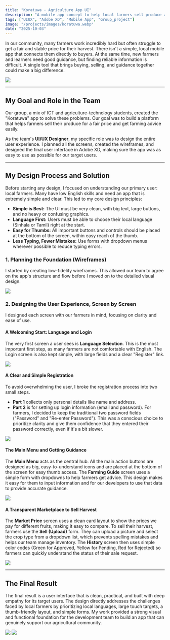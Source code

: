 ```yaml
---
title: "Koratuwa - Agriculture App UI"
description: "A mobile app concept to help local farmers sell produce and get guidance."
tags: ["UIUX", "Adobe XD", "Mobile App", "Group_project"]
image: "/projects/images/koratuwa.webp"
date: "2025-10-03"
---
```



In our community, many farmers work incredibly hard but often struggle to get a fair and stable price for their harvest. There isn't a simple, local mobile app that connects them directly to buyers. At the same time, new farmers and learners need good guidance, but finding reliable information is difficult. A single tool that brings buying, selling, and guidance together could make a big difference.

![](/projects/images/koratuwa/cover.webp)

---

## My Goal and Role in the Team

Our group, a mix of ICT and agriculture-technology students, created the "Koratuwa" app to solve these problems. Our goal was to build a platform that helps farmers sell their produce for a fair price and get farming advice easily.

As the team's **UI/UX Designer**, my specific role was to design the entire user experience. I planned all the screens, created the wireframes, and designed the final user interface in Adobe XD, making sure the app was as easy to use as possible for our target users.

---

## My Design Process and Solution

Before starting any design, I focused on understanding our primary user: local farmers. Many have low English skills and need an app that is extremely simple and clear. This led to my core design principles:

* **Simple is Best:** The UI must be very clean, with big text, large buttons, and no heavy or confusing graphics.
* **Language First:** Users must be able to choose their local language (Sinhala or Tamil) right at the start.
* **Easy for Thumbs:** All important buttons and controls should be placed at the bottom of the screen, within easy reach of the thumb.
* **Less Typing, Fewer Mistakes:** Use forms with dropdown menus wherever possible to reduce typing errors.

### 1. Planning the Foundation (Wireframes)

I started by creating low-fidelity wireframes. This allowed our team to agree on the app's structure and flow before I moved on to the detailed visual design.

![](/projects/images/koratuwa/wireframes.webp)

### 2. Designing the User Experience, Screen by Screen

I designed each screen with our farmers in mind, focusing on clarity and ease of use.

#### A Welcoming Start: Language and Login
The very first screen a user sees is **Language Selection**. This is the most important first step, as many farmers are not comfortable with English. The Login screen is also kept simple, with large fields and a clear "Register" link.

![](/projects/images/koratuwa/1.webp)
#### A Clear and Simple Registration
To avoid overwhelming the user, I broke the registration process into two small steps.
* **Part 1** collects only personal details like name and address.
* **Part 2** is for setting up login information (email and password).
For farmers, I decided to keep the traditional two password fields ("Password" and "Re-enter Password"). This was a conscious choice to prioritize clarity and give them confidence that they entered their password correctly, even if it's a bit slower.

![](/projects/images/koratuwa/2.webp)

#### The Main Menu and Getting Guidance
The **Main Menu** acts as the central hub. All the main action buttons are designed as big, easy-to-understand icons and are placed at the bottom of the screen for easy thumb access. The **Farming Guide** screen uses a simple form with dropdowns to help farmers get advice. This design makes it easy for them to input information and for our developers to use that data to provide accurate guidance.

![](/projects/images/koratuwa/3.webp)

#### A Transparent Marketplace to Sell Harvest
The **Market Price** screen uses a clean card layout to show the prices we pay for different fruits, making it easy to compare. To sell their harvest, farmers use the **Sell (Upload)** form. They can upload a picture and select the crop type from a dropdown list, which prevents spelling mistakes and helps our team manage inventory. The **History** screen then uses simple color codes (Green for Approved, Yellow for Pending, Red for Rejected) so farmers can quickly understand the status of their sale request.

![](/projects/images/koratuwa/4.webp)

---

## The Final Result

The final result is a user interface that is clean, practical, and built with deep empathy for its target users. The design directly addresses the challenges faced by local farmers by prioritizing local languages, large touch targets, a thumb-friendly layout, and simple forms. My work provided a strong visual and functional foundation for the development team to build an app that can genuinely support our agricultural community.

![](/projects/images/koratuwa/prototype.webp)
![](/projects/images/koratuwa/5.webp)